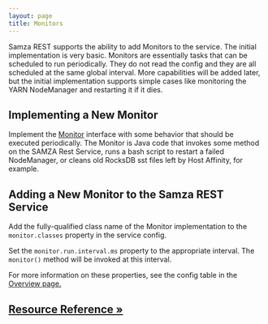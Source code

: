 ```yaml
---
layout: page
title: Monitors
---
```

<!--
   Licensed to the Apache Software Foundation (ASF) under one or more
   contributor license agreements.  See the NOTICE file distributed with
   this work for additional information regarding copyright ownership.
   The ASF licenses this file to You under the Apache License, Version 2.0
   (the "License"); you may not use this file except in compliance with
   the License.  You may obtain a copy of the License at

       http://www.apache.org/licenses/LICENSE-2.0

   Unless required by applicable law or agreed to in writing, software
   distributed under the License is distributed on an "AS IS" BASIS,
   WITHOUT WARRANTIES OR CONDITIONS OF ANY KIND, either express or implied.
   See the License for the specific language governing permissions and
   limitations under the License.
-->


Samza REST supports the ability to add Monitors to the service. The initial implementation is very basic. Monitors are essentially tasks that can be scheduled to run periodically. They do not read the config and they are all scheduled at the same global interval. More capabilities will be added later, but the initial implementation supports simple cases like monitoring the YARN NodeManager and restarting it if it dies.

## Implementing a New Monitor
Implement the [Monitor](javadocs/org/apache/samza/monitor/Monitor.html) interface with some behavior that should be executed periodically. The Monitor is Java code that invokes some method on the SAMZA Rest Service, runs a bash script to restart a failed NodeManager, or cleans old RocksDB sst files left by Host Affinity, for example.

## Adding a New Monitor to the Samza REST Service
Add the fully-qualified class name of the Monitor implementation to the `monitor.classes` property in the service config.

Set the `monitor.run.interval.ms` property to the appropriate interval. The `monitor()` method will be invoked at this interval.

For more information on these properties, see the config table in the [Overview page.](overview.html)

## [Resource Reference &raquo;](resource-directory.html)
